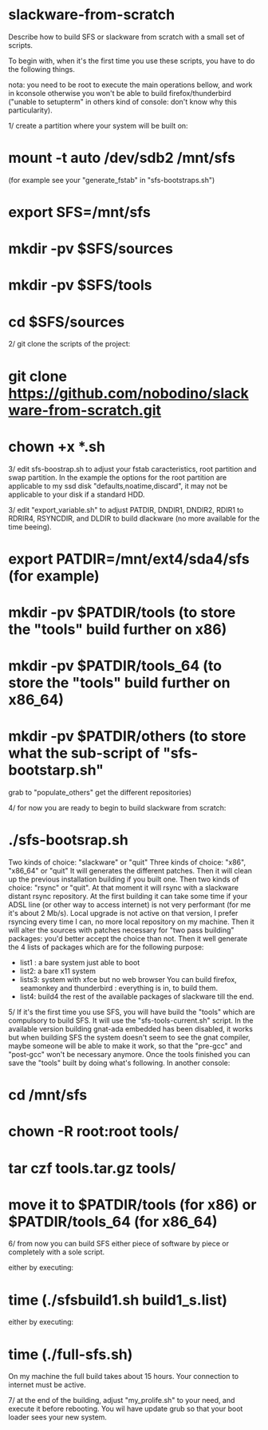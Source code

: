 # slackware-from-scratch
Describe how to build SFS or slackware from scratch with a small set of scripts.

To begin with, when it's the first time you use these scripts, you have to do 
the following things.

nota: you need to be root to execute the main operations bellow, and work in 
kconsole otherwise you won't be able to build firefox/thunderbird ("unable to
setupterm" in others kind of console: don't know why this particularity).

1/ create a partition where your system will be built on:

# mount -t auto /dev/sdb2 /mnt/sfs 
(for example see your "generate_fstab" in "sfs-bootstraps.sh")
# export SFS=/mnt/sfs
# mkdir -pv $SFS/sources
# mkdir -pv $SFS/tools
# cd $SFS/sources

2/ git clone the scripts of the project:

# git clone https://github.com/nobodino/slackware-from-scratch.git
# chown +x *.sh

3/ edit sfs-boostrap.sh to adjust your fstab caracteristics, root partition
and swap partition. In the example the options for the root partition are 
applicable to my ssd disk "defaults,noatime,discard", it may not be applicable
to your disk if a standard HDD.

3/ edit "export_variable.sh" to adjust PATDIR, DNDIR1, DNDIR2, RDIR1 to RDRIR4, 
RSYNCDIR, and DLDIR to build dlackware (no more available for the time beeing).

# export PATDIR=/mnt/ext4/sda4/sfs (for example)
# mkdir -pv $PATDIR/tools (to store the "tools" build further on x86)
# mkdir -pv $PATDIR/tools_64  (to store the "tools" build further on x86_64)
# mkdir -pv $PATDIR/others  (to store what the sub-script of "sfs-bootstarp.sh"
grab to "populate_others" get the different repositories)

4/ for now you are ready to begin to build slackware from scratch:

# ./sfs-bootsrap.sh

Two kinds of choice: "slackware" or "quit"
Three kinds of choice: "x86", "x86_64" or "quit"
It will generates the different patches.
Then it will clean up the previous installation building if you built one.
Then two kinds of choice: "rsync" or "quit". At that moment it will rsync with a 
slackware distant rsync repository. At the first building it can take some time
if your ADSL line (or other way to access internet) is not very performant (for
me it's about 2 Mb/s).
Local upgrade is not active on that version, I prefer rsyncing every time I can,
no more local repository on my machine.
Then it will alter the sources with patches necessary for "two pass building" 
packages: you'd better accept the choice than not.
Then it well generate the 4 lists of packages which are for the following
purpose:
- list1 : a bare system just able to boot
- list2: a bare x11 system
- lists3: system with xfce  but no web browser You can build firefox,
seamonkey and thunderbird : everything is in, to build them.
- list4: build4 the rest of the available packages of slackware till the end.

5/ If it's the first time you use SFS, you will have build the "tools" which are
compulsory to build SFS. It will use the "sfs-tools-current.sh" script.
In the available version building gnat-ada embedded has been disabled, it 
works but when building SFS the system doesn't seem to see the gnat compiler, 
maybe someone will be able to make it work, so that the "pre-gcc" and "post-gcc"
won't be necessary anymore.
Once the tools finished you can save the "tools" built by doing what's following.
In another console:
# cd /mnt/sfs
# chown -R root:root tools/
# tar czf tools.tar.gz tools/
# move it to $PATDIR/tools (for x86)  or $PATDIR/tools_64 (for x86_64)

6/ from now you can build SFS either piece of software by piece or completely 
with a sole script.

either by executing:
# time (./sfsbuild1.sh build1_s.list)
either by executing:
# time (./full-sfs.sh)

On my machine the full build takes about 15 hours.
Your connection to internet must be active.

7/ at the end of the building, adjust "my_prolife.sh" to your need, and 
execute it before rebooting. You wil have update grub so that your boot loader
sees your new system.



